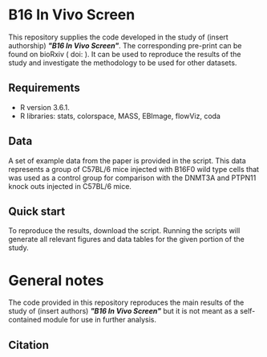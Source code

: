 
# **B16 In Vivo Screen**

This repository supplies the code developed in the study of (insert authorship) **_"B16 In Vivo Screen"_**. The corresponding pre-print can be found on bioRxiv ( doi: ). It can be used to reproduce the results of the study and investigate the methodology to be used for other datasets.

## **Requirements**

* R version 3.6.1.
* R libraries: stats, colorspace, MASS, EBImage, flowViz, coda

## **Data**

A set of example data from the paper is provided in the script. This data represents a group of C57BL/6 mice injected with B16F0 wild type cells that was used as a control group for comparison with the DNMT3A and PTPN11 knock outs injected in C57BL/6 mice.

## **Quick start**

To reproduce the results, download the script. Running the scripts will generate all relevant figures and data tables for the given portion of the study.

# General notes

The code provided in this repository reproduces the main results of the study of (insert authors) **_"B16 In Vivo Screen"_** but it is not meant as a self-contained module for use in further analysis.

## Citation

